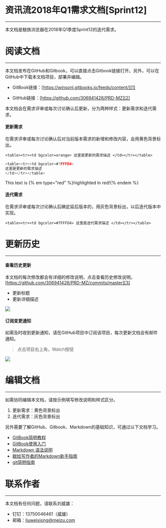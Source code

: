 # 资讯流2018年Q1需求文档[Sprint12]

---

本文档是魅族浏览器在2018年Q1季度Sprint12的迭代需求。

# 阅读文档

---

本文档发布在GitHub和Gitbook，可以直接点击Gitbook链接打开。另外，可以在GitHub中下载本文档项目，部署并编辑。

* GitBook链接：[https://winsonl.gitbooks.io/feeds/content/][1]

* GitHub链接：[https://github.com/306941426/PRD-MZ][2]

本文档会在需求评审或每次讨论确认后更新，分为两种样式：更新需求和迭代需求。

#### 更新需求

在需求评审或每次讨论确认后对当前版本需求的新增和修改内容，会用黄色背景标出。

`<table><tr><td bgcolor=orange> 这里是更新的需求描述 </td></tr></table>`

```js
<table><tr><td bgcolor=#7FFFD4>
这里是更新的需求描述 
</td></tr></table>
```

This text is {% em type="red" %}highlighted in red!{% endem %}

#### 迭代需求

在需求评审或每次讨论确认后确定延后版本的，用灰色背景标出，以后迭代版本中实现。

`<table><tr><td bgcolor=#7FFFD4> 这里是迭代需求描述 </td></tr></table>`

# 更新历史

---

#### 查看历史更新

本文档的每次修改都会有详细的修改说明，点击查看历史修改说明。[https://github.com/306941426/PRD-MZ/commits/master][3]

* 更新标题
* 更新详细描述

![][image-1]

#### 订阅变更通知

如需及时收到更新通知，请在GitHub项目中订阅该项目，每次更新文档会有邮件通知。

> 点击项目右上角，Watch按钮

![][image-2]

# 编辑文档

---

如需协同编辑本文档，请按示例填写修改说明和样式区分。

1. 更新需求：黄色背景标出
2. 迭代需求：灰色背景标出

另外需要了解GitHub、Gitbook、Markdown的基础知识，可通过以下文档学习。

* [GitBook简明教程][4]
* [GitBook使用入门][5]
* [Markdown 语法说明][6]
* [献给写作者的Markdown新手指南][7]
* [git简明指南][8]

# 联系作者

---

本文档有任何问题，请联系刘威雄：

* 钉钉：13750046461（威雄）
* 邮箱：liuweixiong@meizu.com



[1]:	https://winsonl.gitbooks.io/feeds/content/
[2]:	https://github.com/306941426/PRD-MZ
[3]:	https://github.com/306941426/PRD-MZ/commits/master
[4]:	http://www.chengweiyang.cn/gitbook/basic-usage/README.html
[5]:	https://tonydeng.github.io/gitbook-zh/gitbook-howtouse/
[6]:	http://wowubuntu.com/markdown/
[7]:	http://www.jianshu.com/p/q81RER
[8]:	http://rogerdudler.github.io/git-guide/index.zh.html

[image-1]:	/assets/Commits_%C2%B7_306941426_PRD-MZ.png
[image-2]:	/assets/306941426_PRD-MZ.png
